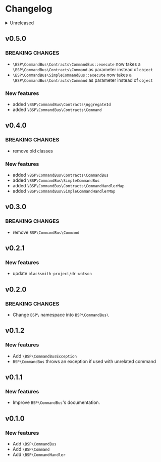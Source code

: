 # Changelog

<details>
<summary>Unreleased</summary>

### BREAKING CHANGES

### New features
- replace `!` with `false ===` to make codebase more readable for dyslexic people
### Bugfixes

</details>

## v0.5.0

### BREAKING CHANGES
- `\BSP\CommandBus\Contracts\CommandBus::execute` now takes a `\BSP\CommandBus\Contracts\Command` as parameter instead of `object`
- `\BSP\CommandBus\SimpleCommandBus::execute` now takes a `\BSP\CommandBus\Contracts\Command` as parameter instead of `object`

### New features
- added `\BSP\CommandBus\Contracts\AggregateId`
- added `\BSP\CommandBus\Contracts\Command`

## v0.4.0

### BREAKING CHANGES
- remove old classes

### New features
- added `\BSP\CommandBus\Contracts\CommandBus`
- added `\BSP\CommandBus\SimpleCommandBus`
- added `\BSP\CommandBus\Contracts\CommandHandlerMap`
- added `\BSP\CommandBus\SimpleCommandHandlerMap`

## v0.3.0

### BREAKING CHANGES

- remove `BSP\CommandBus\Command`

## v0.2.1

### New features

- update `blacksmith-project/dr-watson`

## v0.2.0

### BREAKING CHANGES

- Change `BSP\` namespace into `BSP\CommandBus\`

## v0.1.2

### New features

- Add `\BSP\CommandBusException`
- `BSP\CommandBus` throws an exception if used with unrelated command

## v0.1.1

### New features

- Improve `BSP\CommandBus`'s documentation.

## v0.1.0

### New features

- Add `\BSP\CommandBus`
- Add `\BSP\Command`
- Add `\BSP\CommandHandler`
